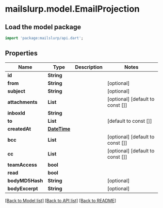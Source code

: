 # mailslurp.model.EmailProjection

## Load the model package
```dart
import 'package:mailslurp/api.dart';
```

## Properties
Name | Type | Description | Notes
------------ | ------------- | ------------- | -------------
**id** | **String** |  | 
**from** | **String** |  | [optional] 
**subject** | **String** |  | [optional] 
**attachments** | **List<String>** |  | [optional] [default to const []]
**inboxId** | **String** |  | 
**to** | **List<String>** |  | [default to const []]
**createdAt** | [**DateTime**](DateTime) |  | 
**bcc** | **List<String>** |  | [optional] [default to const []]
**cc** | **List<String>** |  | [optional] [default to const []]
**teamAccess** | **bool** |  | 
**read** | **bool** |  | 
**bodyMD5Hash** | **String** |  | [optional] 
**bodyExcerpt** | **String** |  | [optional] 

[[Back to Model list]](../README#documentation-for-models) [[Back to API list]](../README#documentation-for-api-endpoints) [[Back to README]](../README)


